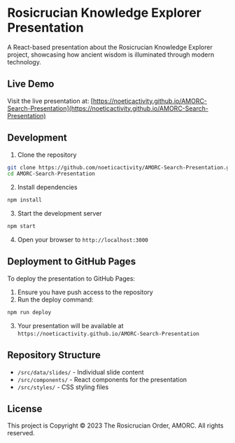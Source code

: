 # Rosicrucian Knowledge Explorer Presentation

A React-based presentation about the Rosicrucian Knowledge Explorer project, showcasing how ancient wisdom is illuminated through modern technology.

## Live Demo

Visit the live presentation at: [https://noeticactivity.github.io/AMORC-Search-Presentation](https://noeticactivity.github.io/AMORC-Search-Presentation)

## Development

1. Clone the repository
```bash
git clone https://github.com/noeticactivity/AMORC-Search-Presentation.git
cd AMORC-Search-Presentation
```

2. Install dependencies
```bash
npm install
```

3. Start the development server
```bash
npm start
```

4. Open your browser to `http://localhost:3000`

## Deployment to GitHub Pages

To deploy the presentation to GitHub Pages:

1. Ensure you have push access to the repository
2. Run the deploy command:
```bash
npm run deploy
```

3. Your presentation will be available at `https://noeticactivity.github.io/AMORC-Search-Presentation`

## Repository Structure

- `/src/data/slides/` - Individual slide content
- `/src/components/` - React components for the presentation
- `/src/styles/` - CSS styling files

## License

This project is Copyright © 2023 The Rosicrucian Order, AMORC. All rights reserved. 